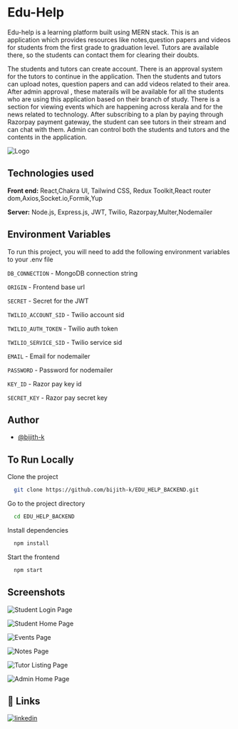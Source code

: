 
# Edu-Help

Edu-help is a learning platform built using MERN stack. 
This is an application which provides resources like notes,question papers and videos for students from the first grade to graduation level.
Tutors are available there, so the students can contact them for clearing their doubts.

The students and tutors can create account. There is an approval system for the tutors to continue in the application.
Then the students and tutors can upload notes, question papers and can add videos related to their area. After admin approval , these materails will be available for all the students  who are using this application based on their branch of study.
There is a section for viewing events which are happening across kerala and for the news related to technology.
After subscribing to a plan by paying through Razorpay payment gateway, the student can see tutors in their stream and can chat with them.
Admin can control both the students and tutors and the contents in the application.



![Logo](https://drive.google.com/uc?id=1Vdj3Qhunmzd5INfvFjBAKGWnR5DB2dCa)


## Technologies used

**Front end:** React,Chakra UI, Tailwind CSS, Redux Toolkit,React router dom,Axios,Socket.io,Formik,Yup

**Server:** Node.js, Express.js, JWT, Twilio, Razorpay,Multer,Nodemailer


## Environment Variables

To run this project, you will need to add the following environment variables to your .env file

`DB_CONNECTION` - MongoDB connection string

`ORIGIN` - Frontend base url

`SECRET` - Secret for the JWT

`TWILIO_ACCOUNT_SID` - Twilio account sid

`TWILIO_AUTH_TOKEN` - Twilio auth token

`TWILIO_SERVICE_SID` - Twilio service sid

`EMAIL` - Email for nodemailer

`PASSWORD` - Password for nodemailer

`KEY_ID` - Razor pay key id

`SECRET_KEY` - Razor pay secret key



## Author

- [@bijith-k](https://github.com/bijith-k)

## To Run Locally

Clone the project

```bash
  git clone https://github.com/bijith-k/EDU_HELP_BACKEND.git
```

Go to the project directory

```bash
  cd EDU_HELP_BACKEND
```

Install dependencies

```bash
  npm install
```

Start the frontend

```bash
  npm start
```


## Screenshots

![ Student Login Page](https://drive.google.com/uc?id=1HYyc_R25o-DEtC_G1xV2FDSh7ilYmijw)

![Student Home Page](https://drive.google.com/uc?id=1SHmyzKLBmeD2lxx_SjFi7TeCzvEQxw5P)

![Events Page](https://drive.google.com/uc?id=1-yhtxZNGGhoY6Ri9F5MwXTtxWqNYNAba)

![Notes Page](https://drive.google.com/uc?id=1aaO_wB_ox22vieSOqj_bFMRb9FXI5kln)

![Tutor Listing Page](https://drive.google.com/uc?id=1LZRhiXodSbqR3zxS0NPJ-Qcqh5JauYAi)


![Admin Home Page ](https://drive.google.com/uc?id=1utjLecLXN6o4Qw8235uGVJJXRrvXWpDr)

## 🔗 Links
 
[![linkedin](https://img.shields.io/badge/linkedin-0A66C2?style=for-the-badge&logo=linkedin&logoColor=white)](https://www.linkedin.com/in/bijith-k/)
 

